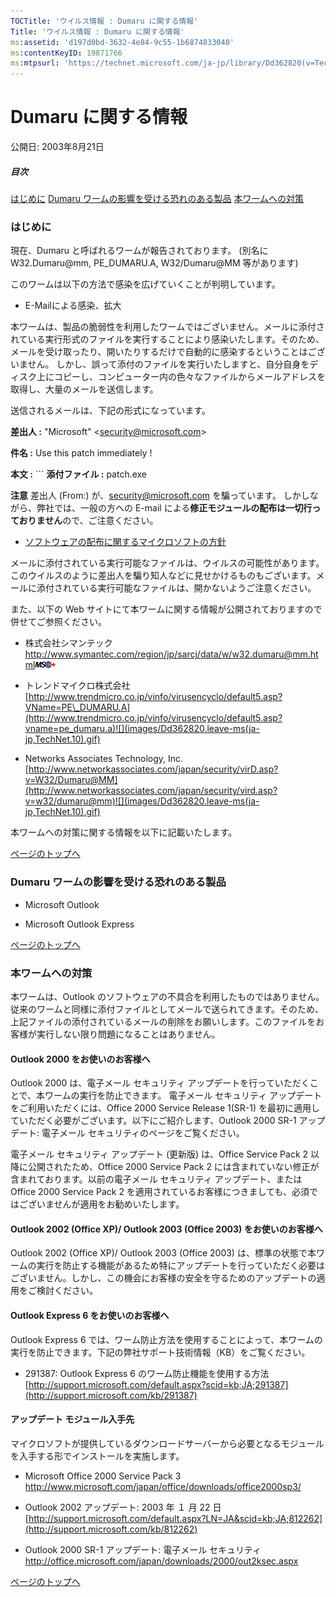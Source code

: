 ```yaml
---
TOCTitle: 'ウイルス情報 : Dumaru に関する情報'
Title: 'ウイルス情報 : Dumaru に関する情報'
ms:assetid: 'd197d0bd-3632-4e84-9c55-1b6874833040'
ms:contentKeyID: 19871766
ms:mtpsurl: 'https://technet.microsoft.com/ja-jp/library/Dd362820(v=TechNet.10)'
---
```


Dumaru に関する情報
===================

公開日: 2003年8月21日

##### 目次

[](#ecaa)[はじめに](#ecaa)
[](#ebaa)[Dumaru ワームの影響を受ける恐れのある製品](#ebaa)
[](#eaaa)[本ワームへの対策](#eaaa)

### はじめに

現在、Dumaru と呼ばれるワームが報告されております。 (別名に W32.Dumaru@mm, PE\_DUMARU.A, W32/Dumaru@MM 等があります)

このワームは以下の方法で感染を広げていくことが判明しています。

-   E-Mailによる感染、拡大

本ワームは、製品の脆弱性を利用したワームではございません。メールに添付されている実行形式のファイルを実行することにより感染いたします。そのため、メールを受け取ったり、開いたりするだけで自動的に感染するということはございません。 しかし、誤って添付のファイルを実行いたしますと、自分自身をディスク上にコピーし、コンピューター内の色々なファイルからメールアドレスを取得し、大量のメールを送信します。

送信されるメールは、下記の形式になっています。

**差出人 :** "Microsoft" &lt;security@microsoft.com&gt;

**件名 :** Use this patch immediately !

**本文 :**
        ```
**添付ファイル :** patch.exe

**注意**
差出人 (From:) が、security@microsoft.com を騙っています。 しかしながら、弊社では、一般の方への E-mail による**修正モジュールの配布は一切行っておりません**ので、ご注意ください。

-   [ソフトウェアの配布に関するマイクロソフトの方針](http://www.microsoft.com/japan/technet/security/bulletin/info/swdist.mspx)

メールに添付されている実行可能なファイルは、ウイルスの可能性があります。 このウイルスのように差出人を騙り知人などに見せかけるものもございます。メールに添付されている実行可能なファイルは、開かないようご注意ください。

また、以下の Web サイトにて本ワームに関する情報が公開されておりますので併せてご参照ください。

-   株式会社シマンテック
    <http://www.symantec.com/region/jp/sarcj/data/w/w32.dumaru@mm.html>![](images/Dd362820.leave-ms(ja-jp,TechNet.10).gif)

-   トレンドマイクロ株式会社
    [http://www.trendmicro.co.jp/vinfo/virusencyclo/default5.asp?VName=PE\_DUMARU.A](http://www.trendmicro.co.jp/vinfo/virusencyclo/default5.asp?vname=pe_dumaru.a)![](images/Dd362820.leave-ms(ja-jp,TechNet.10).gif)

-   Networks Associates Technology, Inc.
    [http://www.networkassociates.com/japan/security/virD.asp?v=W32/Dumaru@MM](http://www.networkassociates.com/japan/security/vird.asp?v=w32/dumaru@mm)![](images/Dd362820.leave-ms(ja-jp,TechNet.10).gif)

本ワームへの対策に関する情報を以下に記載いたします。

[](#mainsection)[ページのトップへ](#mainsection)

### Dumaru ワームの影響を受ける恐れのある製品

-   Microsoft Outlook

-   Microsoft Outlook Express

[](#mainsection)[ページのトップへ](#mainsection)

### 本ワームへの対策

本ワームは、Outlook のソフトウェアの不具合を利用したものではありません。従来のワームと同様に添付ファイルとしてメールで送られてきます。そのため、上記ファイルの添付されているメールの削除をお願いします。このファイルをお客様が実行しない限り問題になることはありません。

#### Outlook 2000 をお使いのお客様へ

Outlook 2000 は、電子メール セキュリティ アップデートを行っていただくことで、本ワームの実行を防止できます。 電子メール セキュリティ アップデートをご利用いただくには、Office 2000 Service Release 1(SR-1) を最初に適用していただく必要がございます。以下にご紹介します、Outlook 2000 SR-1 アップデート: 電子メール セキュリティのページをご覧ください。

電子メール セキュリティ アップデート (更新版) は、Office Service Pack 2 以降に公開されたため、Office 2000 Service Pack 2 には含まれていない修正が含まれております。以前の電子メール セキュリティ アップデート、または Office 2000 Service Pack 2 を適用されているお客様につきましても、必須ではございませんが適用をお勧めいたします。

#### Outlook 2002 (Office XP)/ Outlook 2003 (Office 2003) をお使いのお客様へ

Outlook 2002 (Office XP)/ Outlook 2003 (Office 2003) は、標準の状態で本ワームの実行を防止する機能があるため特にアップデートを行っていただく必要はございません。しかし、この機会にお客様の安全を守るためのアップデートの適用をご検討ください。

#### Outlook Express 6 をお使いのお客様へ

Outlook Express 6 では、ワーム防止方法を使用することによって、本ワームの実行を防止できます。下記の弊社サポート技術情報（KB）をご覧ください。

-   291387: Outlook Express 6 のワーム防止機能を使用する方法
    [http://support.microsoft.com/default.aspx?scid=kb;JA;291387](http://support.microsoft.com/kb/291387)

#### アップデート モジュール入手先

マイクロソフトが提供しているダウンロードサーバーから必要となるモジュールを入手する形でインストールを実施します。

-   Microsoft Office 2000 Service Pack 3
    <http://www.microsoft.com/japan/office/downloads/office2000sp3/>

-   Outlook 2002 アップデート: 2003 年 １ 月 22 日
    [http://support.microsoft.com/default.aspx?LN=JA&scid=kb;JA;812262](http://support.microsoft.com/kb/812262)

-   Outlook 2000 SR-1 アップデート: 電子メール セキュリティ
    <http://office.microsoft.com/japan/downloads/2000/out2ksec.aspx>

[](#mainsection)[ページのトップへ](#mainsection)
